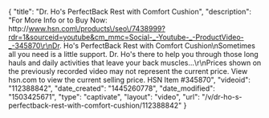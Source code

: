 {
    "title": "Dr. Ho's PerfectBack Rest with Comfort Cushion",
    "description": "For More Info or to Buy Now: http:\/\/www.hsn.com\/products\/seo\/7438999?rdr=1&sourceid=youtube&cm_mmc=Social-_-Youtube-_-ProductVideo-_-345870\r\nDr. Ho's PerfectBack Rest with Comfort Cushion\nSometimes all you need is a little support. Dr. Ho's there to help you through those long hauls and daily activities that leave your back muscles...\r\nPrices shown on the previously recorded video may not represent the current price.  View hsn.com to view the current selling price. HSN Item #345870",
    "videoid": "112388842",
    "date_created": "1445260778",
    "date_modified": "1503425671",
    "type": "captivate",
    "layout": "video",
    "url": "\/v\/dr-ho-s-perfectback-rest-with-comfort-cushion\/112388842"
}
